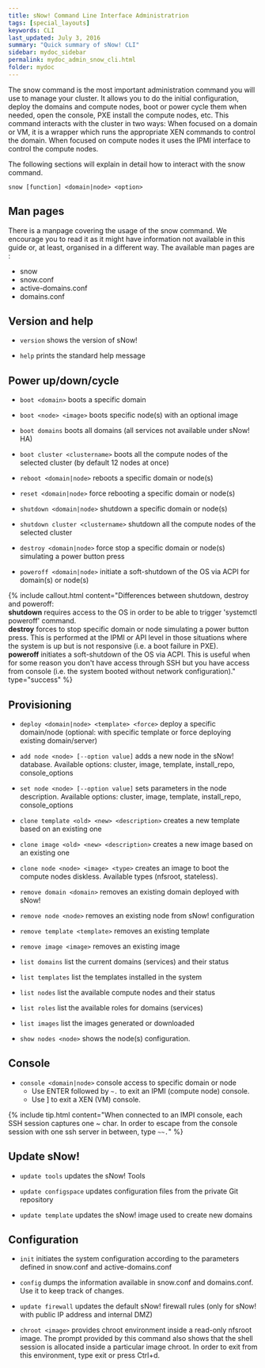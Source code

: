 ```yaml
---
title: sNow! Command Line Interface Administratrion
tags: [special_layouts]
keywords: CLI
last_updated: July 3, 2016
summary: "Quick summary of sNow! CLI"
sidebar: mydoc_sidebar
permalink: mydoc_admin_snow_cli.html
folder: mydoc
---
```


The snow command is the most important administration command you will use to manage your cluster. It allows you to do the initial configuration, deploy the domains and compute nodes, boot or power cycle them when needed, open the console, PXE install the compute nodes, etc. This command interacts with the cluster in two ways:
When focused on a domain or VM, it is a wrapper which runs the appropriate XEN commands to control the domain.
When focused on compute nodes it uses the IPMI interface to control the compute nodes.

The following sections will explain in detail how to interact with the snow command.
```
snow [function] <domain|node> <option>
```
## Man pages
There is a manpage covering the usage of the snow command. We encourage you to read it as it might have information not available in this guide or, at least, organised in a different way. The available man pages are :
* snow
* snow.conf
* active-domains.conf
* domains.conf

## Version and help

* ```version``` shows the version of sNow!

* ```help``` prints the standard help message


## Power up/down/cycle

* ```boot <domain>``` boots a specific domain

* ```boot <node> <image>``` boots specific node(s) with an optional image

* ```boot domains``` boots all domains (all services not available under sNow! HA)

* ```boot cluster <clustername>``` boots all the compute nodes of the selected cluster (by default 12 nodes at once)

* ```reboot <domain|node>``` reboots a specific domain or node(s)

* ```reset <domain|node>``` force rebooting a specific domain or node(s)

* ```shutdown <domain|node>``` shutdown a specific domain or node(s)

* ```shutdown cluster <clustername>``` shutdown all the compute nodes of the selected cluster

* ```destroy <domain|node>``` force stop a specific domain or node(s) simulating a power button press

* ```poweroff <domain|node>``` initiate a soft-shutdown of the OS via ACPI for domain(s) or node(s)

{% include callout.html content="Differences between shutdown, destroy and poweroff: <br>**shutdown** requires access to the OS in order to be able to trigger 'systemctl poweroff' command. <br>**destroy** forces to stop specific domain or node simulating a power button press. This is performed at the IPMI or API level in those situations where the system is up but is not responsive (i.e. a boot failure in PXE).<br>**poweroff** initiates a soft-shutdown of the OS via ACPI. This is useful when for some reason you don't have access through SSH but you have access from console (i.e. the system booted without network configuration)." type="success" %}

## Provisioning
* ```deploy <domain|node> <template> <force>``` deploy a specific domain/node (optional: with specific template or force deploying existing domain/server)

* ```add node <node> [--option value]``` adds a new node in the sNow! database. Available options: cluster, image, template, install_repo, console_options

* ```set node <node> [--option value]``` sets parameters in the node description. Available options: cluster, image, template, install_repo, console_options

* ```clone template <old> <new> <description>``` creates a new template based on an existing one

* ```clone image <old> <new> <description>``` creates a new image based on an existing one

* ```clone node <node> <image> <type>``` creates an image to boot the compute nodes diskless. Available types (nfsroot, stateless).

* ```remove domain <domain>``` removes an existing domain deployed with sNow!

* ```remove node <node>``` removes an existing node from sNow! configuration

* ```remove template <template>``` removes an existing template

* ```remove image <image>``` removes an existing image

* ```list domains``` list the current domains (services) and their status

* ```list templates``` list the templates installed in the system

* ```list nodes``` list the available compute nodes and their status

* ```list roles``` list the available roles for domains (services)

* ```list images``` list the images generated or downloaded

* ```show nodes <node>``` shows the node(s) configuration.

## Console
* ```console <domain|node>``` console access to specific domain or node
  * Use ENTER followed by ```~.``` to exit an IPMI (compute node) console.
  * Use <CTRL> ] to exit a XEN (VM) console.

{% include tip.html content="When connected to an IMPI console, each SSH session captures one ~ char. In order to escape from the console session with one ssh server in between, type ```~~.```" %}

## Update sNow!
* ```update tools``` updates the sNow! Tools

* ```update configspace``` updates configuration files from the private Git repository

* ```update template``` updates the sNow! image used to create new domains

## Configuration
* ```init``` initiates the system configuration according to the parameters defined in snow.conf and active-domains.conf

* ```config``` dumps the information available in snow.conf and domains.conf. Use it to keep track of changes.

* ```update firewall``` updates the default sNow! firewall rules (only for sNow! with public IP address and internal DMZ)

* ```chroot <image>``` provides chroot environment inside a read-only nfsroot image. The prompt provided by this command also shows that the shell session is allocated inside a particular image chroot. In order to exit from this environment, type exit or press Ctrl+d.

